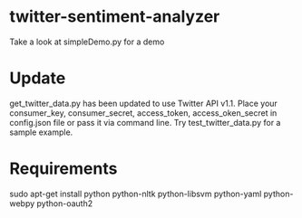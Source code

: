 twitter-sentiment-analyzer
==========================
<p> Take a look at simpleDemo.py for a demo </p>

Update
======
get_twitter_data.py has been updated to use Twitter API v1.1. Place your consumer_key, consumer_secret, access_token, access_oken_secret in config.json file or pass it via command line. Try test_twitter_data.py for a sample example.

Requirements
======
sudo apt-get install python python-nltk python-libsvm python-yaml python-webpy python-oauth2

